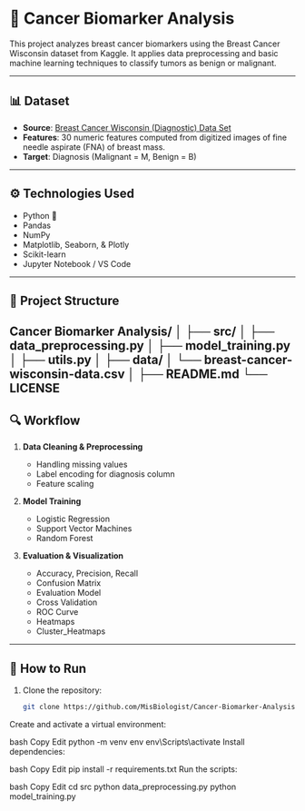 # 🧬 Cancer Biomarker Analysis

This project analyzes breast cancer biomarkers using the Breast Cancer Wisconsin dataset from Kaggle. It applies data preprocessing and basic machine learning techniques to classify tumors as benign or malignant.

---

## 📊 Dataset

- **Source**: [Breast Cancer Wisconsin (Diagnostic) Data Set](https://www.kaggle.com/datasets/uciml/breast-cancer-wisconsin-data)
- **Features**: 30 numeric features computed from digitized images of fine needle aspirate (FNA) of breast mass.
- **Target**: Diagnosis (Malignant = M, Benign = B)

---

## ⚙️ Technologies Used

- Python 🐍
- Pandas
- NumPy
- Matplotlib, Seaborn, & Plotly
- Scikit-learn
- Jupyter Notebook / VS Code

---

## 📁 Project Structure
Cancer Biomarker Analysis/ │ ├── src/ │ ├── data_preprocessing.py │ ├── model_training.py │ ├── utils.py │ ├── data/ │ └── breast-cancer-wisconsin-data.csv │ ├── README.md └── LICENSE
---

## 🔍 Workflow

1. **Data Cleaning & Preprocessing**
   - Handling missing values
   - Label encoding for diagnosis column
   - Feature scaling

2. **Model Training**
   - Logistic Regression
   - Support Vector Machines
   - Random Forest

3. **Evaluation & Visualization**
   - Accuracy, Precision, Recall
   - Confusion Matrix
   - Evaluation Model
   - Cross Validation
   - ROC Curve
   - Heatmaps
   - Cluster_Heatmaps

---

## 🚀 How to Run

1. Clone the repository:
   ```bash
   git clone https://github.com/MisBiologist/Cancer-Biomarker-Analysis.git
Create and activate a virtual environment:

bash
Copy
Edit
python -m venv env
env\Scripts\activate
Install dependencies:

bash
Copy
Edit
pip install -r requirements.txt
Run the scripts:

bash
Copy
Edit
cd src
python data_preprocessing.py
python model_training.py
